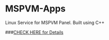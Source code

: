 # MSPVM-Apps
Linux Service for MSPVM Panel. Built using C++

###[CHECK HERE for Details](https://github.com/Sugavanas/MSPVM-Apps/wiki) 
